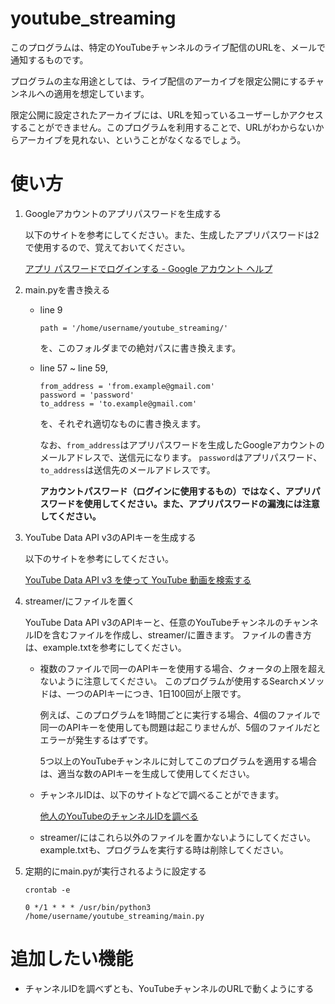 # youtube_streaming

このプログラムは、特定のYouTubeチャンネルのライブ配信のURLを、メールで通知するものです。

プログラムの主な用途としては、ライブ配信のアーカイブを限定公開にするチャンネルへの適用を想定しています。

限定公開に設定されたアーカイブには、URLを知っているユーザーしかアクセスすることができません。このプログラムを利用することで、URLがわからないからアーカイブを見れない、ということがなくなるでしょう。

# 使い方

1. Googleアカウントのアプリパスワードを生成する

    以下のサイトを参考にしてください。また、生成したアプリパスワードは2で使用するので、覚えておいてください。

    [アプリ パスワードでログインする - Google アカウント ヘルプ](https://support.google.com/accounts/answer/185833?hl=ja)

1. main.pyを書き換える

    *
        line 9

        ```
        path = '/home/username/youtube_streaming/'
        ```

        を、このフォルダまでの絶対パスに書き換えます。

    *
        line 57 ~ line 59,

        ``` 
        from_address = 'from.example@gmail.com'
        password = 'password'
        to_address = 'to.example@gmail.com'
        ```

        を、それぞれ適切なものに書き換えます。

        なお、`from_address`はアプリパスワードを生成したGoogleアカウントのメールアドレスで、送信元になります。
        `password`はアプリパスワード、`to_address`は送信先のメールアドレスです。

        **アカウントパスワード（ログインに使用するもの）ではなく、アプリパスワードを使用してください。また、アプリパスワードの漏洩には注意してください。**

1. YouTube Data API v3のAPIキーを生成する

    以下のサイトを参考にしてください。

    [YouTube Data API v3 を使って YouTube 動画を検索する](https://qiita.com/koki_develop/items/4cd7de3898dae2c33f20)

1. streamer/にファイルを置く

    YouTube Data API v3のAPIキーと、任意のYouTubeチャンネルのチャンネルIDを含むファイルを作成し、streamer/に置きます。
    ファイルの書き方は、example.txtを参考にしてください。

    * 
        複数のファイルで同一のAPIキーを使用する場合、クォータの上限を超えないように注意してください。
        このプログラムが使用するSearchメソッドは、一つのAPIキーにつき、1日100回が上限です。

        例えば、このプログラムを1時間ごとに実行する場合、4個のファイルで同一のAPIキーを使用しても問題は起こりませんが、5個のファイルだとエラーが発生するはずです。

        5つ以上のYouTubeチャンネルに対してこのプログラムを適用する場合は、適当な数のAPIキーを生成して使用してください。

    *
        チャンネルIDは、以下のサイトなどで調べることができます。

        [他人のYouTubeのチャンネルIDを調べる](https://ilr.jp/tech/485/)

    *
        streamer/にはこれら以外のファイルを置かないようにしてください。example.txtも、プログラムを実行する時は削除してください。

1. 定期的にmain.pyが実行されるように設定する
    ```
    crontab -e
    ```
    ```
    0 */1 * * * /usr/bin/python3 /home/username/youtube_streaming/main.py
    ```

# 追加したい機能

* チャンネルIDを調べずとも、YouTubeチャンネルのURLで動くようにする